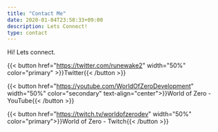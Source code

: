 ```yaml
---
title: "Contact Me"
date: 2020-01-04T23:58:33+09:00
description: Lets Connect!
type: contact
---
```


Hi! Lets connect.

{{< button href="https://twitter.com/runewake2" width="50%" color="primary" >}}Twitter{{< /button >}}

{{< button href="https://youtube.com/WorldOfZeroDevelopment" width="50%" color="secondary" text-align="center">}}World of Zero - YouTube{{< /button >}}

{{< button href="https://twitch.tv/worldofzerodev" width="50%" color="primary">}}World of Zero - Twitch{{< /button >}}